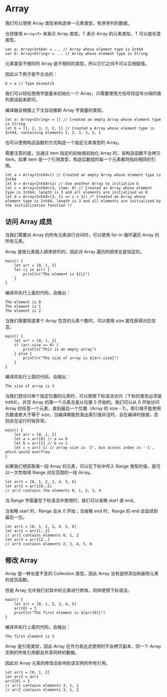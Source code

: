 # Array

我们可以使用 Array 类型来构造单一元素类型，有序序列的数据。

仓颉使用 `Array<T>` 来表示 Array 类型。T 表示 Array 的元素类型，T 可以是任意类型。

```cangjie
var a: Array<Int64> = ... // Array whose element type is Int64
var b: Array<String> = ... // Array whose element type is String
```

元素类型不相同的 Array 是不相同的类型，所以它们之间不可以互相赋值。

因此以下例子是不合法的：

```cangjie
b = a // Type mismatch
```

我们可以轻松使用字面量来初始化一个 Array，只需要使用方括号将逗号分隔的值列表括起来即可。

编译器会根据上下文自动推断 Array 字面量的类型。

<!-- run -->

```cangjie
let a: Array<String> = [] // Created an empty Array whose element type is String
let b = [1, 2, 3, 3, 2, 1] // Created a Array whose element type is Int64, containing elements 1, 2, 3, 3, 2, 1
```

也可以使用构造函数的方式构造一个指定元素类型的 Array。

需要注意的是，当通过 item 指定的初始值初始化 Array 时，该构造函数不会拷贝 item，如果 item 是一个引用类型，构造后数组的每一个元素都将指向相同的引用。

<!-- run -->

```cangjie
let a = Array<Int64>() // Created an empty Array whose element type is Int64
let b = Array<Int64>(a) // Use another Array to initialize b
let c = Array<Int64>(3, item: 0) // Created an Array whose element type is Int64, length is 3 and all elements are initialized as 0
let d = Array<Int64>(3, {i => i + 1}) /* Created an Array whose element type is Int64, length is 3 and all elements are initialized by the initialization function */
```

## 访问 Array 成员

当我们需要对 Array 的所有元素进行访问时，可以使用 for-in 循环遍历 Array 的所有元素。

Array 是按元素插入顺序排列的，因此对 Array 遍历的顺序总是恒定的。

<!-- verify -->

```cangjie
main() {
    let arr = [0, 1, 2]
    for (i in arr) {
        println("The element is ${i}")
    }
}
```

编译并执行上面的代码，会输出：

```text
The element is 0
The element is 1
The element is 2
```

当我们需要知道某个 Array 包含的元素个数时，可以使用 size 属性获得对应信息。

<!-- verify -->

```cangjie
main() {
    let arr = [0, 1, 2]
    if (arr.size == 0) {
        println("This is an empty array")
    } else {
        println("The size of array is ${arr.size}")
    }
}
```

编译并执行上面的代码，会输出：

```text
The size of array is 3
```

当我们想访问单个指定位置的元素时，可以使用下标语法访问（下标的类型必须是 Int64）。非空 Array 的第一个元素总是从位置 0 开始的。我们可以从 0 开始访问 Array 的任意一个元素，直到最后一个位置（Array 的 size - 1）。索引值不能使用负数或者大于等于 size，当编译期能检查出索引值非法时，会在编译时报错，否则会在运行时抛异常。

```cangjie
main() {
    let arr = [0, 1, 2]
    let a = arr[0] // a == 0
    let b = arr[1] // b == 1
    let c = arr[-1] // array size is '3', but access index is '-1', which would overflow
}
```

如果我们想获取某一段 Array 的元素，可以在下标中传入 Range 类型的值，就可以一次性取得 Range 对应范围的一段 Array。

<!-- run -->

```cangjie
let arr1 = [0, 1, 2, 3, 4, 5, 6]
let arr2 = arr1[0..5]
// arr2 contains the elements 0, 1, 2, 3, 4
```

当 Range 字面量在下标语法中使用时，我们可以省略 start 或 end。

当省略 start 时，Range 会从 0 开始；当省略 end 时，Range 的 end 会延续到最后一位。

<!-- run -->

```cangjie
let arr1 = [0, 1, 2, 3, 4, 5, 6]
let arr2 = arr1[..3]
// arr2 contains elements 0, 1, 2
let arr3 = arr1[2..]
// arr3 contains elements 2, 3, 4, 5, 6
```

## 修改 Array

Array 是一种长度不变的 Collection 类型，因此 Array 没有提供添加和删除元素的成员函数。

但是 Array 允许我们对其中的元素进行修改，同样使用下标语法。

<!-- verify -->

```cangjie
main() {
    let arr = [0, 1, 2, 3, 4, 5]
    arr[0] = 3
    println("The first element is ${arr[0]}")
}
```

编译并执行上面的代码，会输出：

```text
The first element is 3
```

Array 是引用类型，因此 Array 在作为表达式使用时不会拷贝副本，同一个 Array 实例的所有引用都会共享同样的数据。

因此对 Array 元素的修改会影响到该实例的所有引用。

<!-- run -->

```cangjie
let arr1 = [0, 1, 2]
let arr2 = arr1
arr2[0] = 3
// arr1 contains elements 3, 1, 2
// arr2 contains elements 3, 1, 2
```
